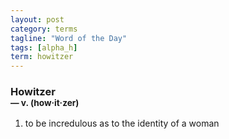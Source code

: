 ```yaml
---
layout: post
category: terms
tagline: "Word of the Day"
tags: [alpha_h]
term: howitzer
---
```


<h3>Howitzer<br/> <small>&mdash; v. (how<span>&middot;</span>it<span>&middot;</span>zer)</small></h3>
<p><ol>
<li>to be incredulous as to the identity of a woman</li>
</ol></p>
